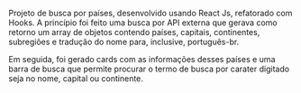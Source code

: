 Projeto de busca por países,  desenvolvido usando React Js, refatorado com Hooks. A princípio foi feito uma busca por API externa
que gerava como retorno um array de objetos contendo países, capitais, continentes, subregiões e tradução do nome para, inclusive, 
português-br.

Em seguida, foi gerado cards com as informações desses países e uma barra de busca que permite procurar o termo de busca por carater
digitado seja no nome, capital ou continente.
